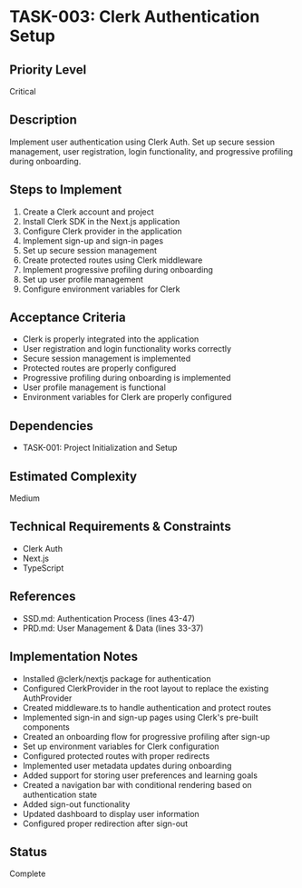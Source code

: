 # TASK-003: Clerk Authentication Setup

## Priority Level
Critical

## Description
Implement user authentication using Clerk Auth. Set up secure session management, user registration, login functionality, and progressive profiling during onboarding.

## Steps to Implement
1. Create a Clerk account and project
2. Install Clerk SDK in the Next.js application
3. Configure Clerk provider in the application
4. Implement sign-up and sign-in pages
5. Set up secure session management
6. Create protected routes using Clerk middleware
7. Implement progressive profiling during onboarding
8. Set up user profile management
9. Configure environment variables for Clerk

## Acceptance Criteria
- Clerk is properly integrated into the application
- User registration and login functionality works correctly
- Secure session management is implemented
- Protected routes are properly configured
- Progressive profiling during onboarding is implemented
- User profile management is functional
- Environment variables for Clerk are properly configured

## Dependencies
- TASK-001: Project Initialization and Setup

## Estimated Complexity
Medium

## Technical Requirements & Constraints
- Clerk Auth
- Next.js
- TypeScript

## References
- SSD.md: Authentication Process (lines 43-47)
- PRD.md: User Management & Data (lines 33-37)

## Implementation Notes
- Installed @clerk/nextjs package for authentication
- Configured ClerkProvider in the root layout to replace the existing AuthProvider
- Created middleware.ts to handle authentication and protect routes
- Implemented sign-in and sign-up pages using Clerk's pre-built components
- Created an onboarding flow for progressive profiling after sign-up
- Set up environment variables for Clerk configuration
- Configured protected routes with proper redirects
- Implemented user metadata updates during onboarding
- Added support for storing user preferences and learning goals
- Created a navigation bar with conditional rendering based on authentication state
- Added sign-out functionality
- Updated dashboard to display user information
- Configured proper redirection after sign-out

## Status
Complete
